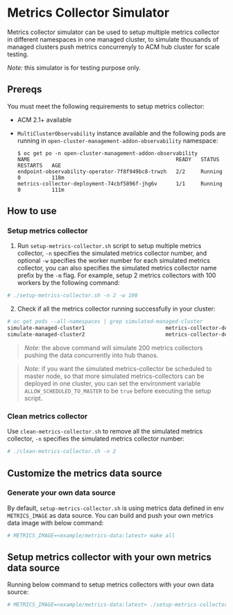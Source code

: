 # Metrics Collector Simulator

Metrics collector simulator can be used to setup multiple metrics collector in different namespaces in one managed cluster, to simulate thousands of managed clusters push metrics concurrenyly to ACM hub cluster for scale testing.

_Note:_ this simulator is for testing purpose only.

## Prereqs

You must meet the following requirements to setup metrics collector:

- ACM 2.1+ available
- `MultiClusterObservability` instance available and the following pods are running in `open-cluster-management-addon-observability` namespace:

	```
	$ oc get po -n open-cluster-management-addon-observability
	NAME                                               READY   STATUS    RESTARTS   AGE
	endpoint-observability-operator-7f8f949bc8-trwzh   2/2     Running   0          118m
	metrics-collector-deployment-74cbf5896f-jhg6v      1/1     Running   0          111m
	```

## How to use

### Setup metrics collector

1. Run `setup-metrics-collector.sh` script to setup multiple metrics collector, `-n` specifies the simulated metrics collector number, and optional `-w` specifies the worker number for each simulated metrics collector, you can also specifies the simulated metrics collector name prefix by the `-m` flag. For example, setup 2 metrics collectors with 100 workers by the following command:

```bash
# ./setup-metrics-collector.sh -n 2 -w 100
```

2. Check if all the metrics collector running successfully in your cluster:

```bash
# oc get pods --all-namespaces | grep simulated-managed-cluster
simulate-managed-cluster1                          metrics-collector-deployment-7d69d9f897-xn8vz                    1/1     Running            0          22h
simulate-managed-cluster2                          metrics-collector-deployment-67844bfc59-lwchn                    1/1     Running            0          22h
```

> _Note:_ the above command will simulate 200 metrics collectors pushing the data concurrently into hub thanos.

> _Note:_ if you want the simulated metrics-collector be scheduled to master node, so that more simulated metrics-collectors can be deployed in one cluster, you can set the environment variable `ALLOW_SCHEDULED_TO_MASTER` to be `true` before executing the setup script.

### Clean metrics collector

Use `clean-metrics-collector.sh` to remove all the simulated metrics collector, `-n` specifies the simulated metrics collector number:

```bash
# ./clean-metrics-collector.sh -n 2
```

## Customize the metrics data source

### Generate your own data source

By default, `setup-metrics-collector.sh` is using metrics data defined in env `METRICS_IMAGE` as data source. You can build and push your own metrics data image with below command:

```bash
# METRICS_IMAGE=<example/metrics-data:latest> make all
```

## Setup metrics collector with your own metrics data source

Running below command to setup metrics collectors with your own data source:

```bash
# METRICS_IMAGE=<example/metrics-data:latest> ./setup-metrics-collector.sh -n 10
```

